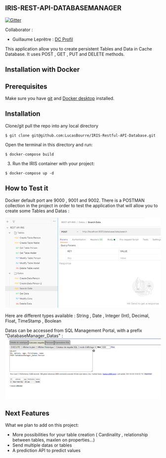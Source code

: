 ## IRIS-REST-API-DATABASEMANAGER

[![Gitter](https://img.shields.io/badge/Available%20on-Intersystems%20Open%20Exchange-00b2a9.svg)](https://openexchange.intersystems.com/package/iris-rest-api-databasemanager-1)

Collaborator :
- Guillaume Leprêtre : [DC Profil](https://community.intersystems.com/user/guillaume-lepretre)

This application allow you to create  persistent Tables and Data in Cache Database.
It uses POST , GET , PUT and DELETE methods.

 
## Installation with Docker

## Prerequisites
Make sure you have [git](https://git-scm.com/book/en/v2/Getting-Started-Installing-Git) and [Docker desktop](https://www.docker.com/products/docker-desktop) installed.

## Installation 
Clone/git pull the repo into any local directory

```
$ git clone git@github.com:LucasBourre/IRIS-Restful-API-Database.git
```

Open the terminal in this directory and run:

```
$ docker-compose build
```

3. Run the IRIS container with your project:

```
$ docker-compose up -d
```

## How to Test it

Docker default port are 9000 , 9001 and 9002.
There is a POSTMAN collection in the project in order to test the application that will allow you to create some Tables and Datas : 

![Screenshot](documents/postmanCapture.PNG)

Here are different types available :
String , Date , Integer (Int), Decimal, Float, TimeStamp , Boolean

Datas can be accessed from SQL Management Portal, with a prefix "DatabaseManager_Datas" : 
![](documents/SQLCapture.PNG)
 
## Next Features
What we plan to add on this project:
- More possibilities for your table creation ( Cardinality , relationship between tables, maxlen on properties...)
- Send multiple datas or tables
- A prediction API to predict values
